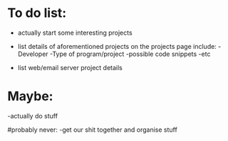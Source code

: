 # To do list:
- actually start some interesting projects

- list details of aforementioned projects on the projects page
    include:
      -Developer
      -Type of program/project
      -possible code snippets
      -etc

- list web/email server project details

# Maybe:
-actually do stuff

#probably never:
-get our shit together and organise stuff

